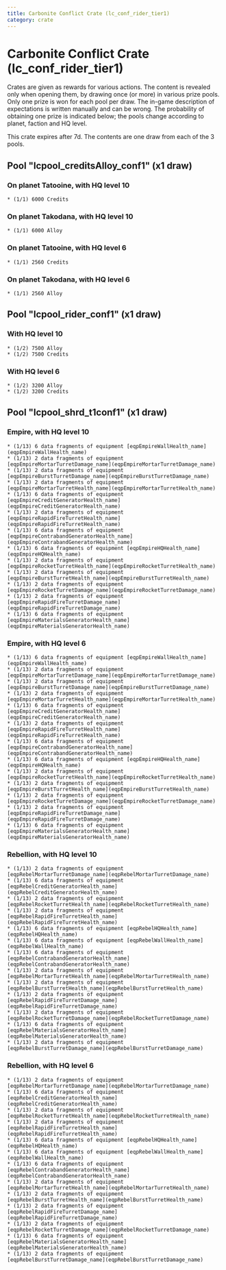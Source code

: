 ```yaml
---
title: Carbonite Conflict Crate (lc_conf_rider_tier1)
category: crate
---
```


# Carbonite Conflict Crate (lc_conf_rider_tier1)

Crates are given as rewards for various actions. The content is revealed only when opening them, by drawing once (or more) in various prize pools. Only one prize is won for each pool per draw. The in-game description of expectations is written manually and can be wrong. The probability of obtaining one prize is indicated below; the pools change according to planet, faction and HQ level.

This crate expires after 7d. The contents are one draw from each of the 3 pools.

## Pool "lcpool_creditsAlloy_conf1" (x1 draw)

### On planet Tatooine, with HQ level 10

    * (1/1) 6000 Credits

### On planet Takodana, with HQ level 10

    * (1/1) 6000 Alloy

### On planet Tatooine, with HQ level 6

    * (1/1) 2560 Credits

### On planet Takodana, with HQ level 6

    * (1/1) 2560 Alloy

## Pool "lcpool_rider_conf1" (x1 draw)

### With HQ level 10

    * (1/2) 7500 Alloy
    * (1/2) 7500 Credits

### With HQ level 6

    * (1/2) 3200 Alloy
    * (1/2) 3200 Credits

## Pool "lcpool_shrd_t1conf1" (x1 draw)

### Empire, with HQ level 10

    * (1/13) 6 data fragments of equipment [eqpEmpireWallHealth_name](eqpEmpireWallHealth_name)
    * (1/13) 2 data fragments of equipment [eqpEmpireMortarTurretDamage_name](eqpEmpireMortarTurretDamage_name)
    * (1/13) 2 data fragments of equipment [eqpEmpireBurstTurretDamage_name](eqpEmpireBurstTurretDamage_name)
    * (1/13) 2 data fragments of equipment [eqpEmpireMortarTurretHealth_name](eqpEmpireMortarTurretHealth_name)
    * (1/13) 6 data fragments of equipment [eqpEmpireCreditGeneratorHealth_name](eqpEmpireCreditGeneratorHealth_name)
    * (1/13) 2 data fragments of equipment [eqpEmpireRapidFireTurretHealth_name](eqpEmpireRapidFireTurretHealth_name)
    * (1/13) 6 data fragments of equipment [eqpEmpireContrabandGeneratorHealth_name](eqpEmpireContrabandGeneratorHealth_name)
    * (1/13) 6 data fragments of equipment [eqpEmpireHQHealth_name](eqpEmpireHQHealth_name)
    * (1/13) 2 data fragments of equipment [eqpEmpireRocketTurretHealth_name](eqpEmpireRocketTurretHealth_name)
    * (1/13) 2 data fragments of equipment [eqpEmpireBurstTurretHealth_name](eqpEmpireBurstTurretHealth_name)
    * (1/13) 2 data fragments of equipment [eqpEmpireRocketTurretDamage_name](eqpEmpireRocketTurretDamage_name)
    * (1/13) 2 data fragments of equipment [eqpEmpireRapidFireTurretDamage_name](eqpEmpireRapidFireTurretDamage_name)
    * (1/13) 6 data fragments of equipment [eqpEmpireMaterialsGeneratorHealth_name](eqpEmpireMaterialsGeneratorHealth_name)

### Empire, with HQ level 6

    * (1/13) 6 data fragments of equipment [eqpEmpireWallHealth_name](eqpEmpireWallHealth_name)
    * (1/13) 2 data fragments of equipment [eqpEmpireMortarTurretDamage_name](eqpEmpireMortarTurretDamage_name)
    * (1/13) 2 data fragments of equipment [eqpEmpireBurstTurretDamage_name](eqpEmpireBurstTurretDamage_name)
    * (1/13) 2 data fragments of equipment [eqpEmpireMortarTurretHealth_name](eqpEmpireMortarTurretHealth_name)
    * (1/13) 6 data fragments of equipment [eqpEmpireCreditGeneratorHealth_name](eqpEmpireCreditGeneratorHealth_name)
    * (1/13) 2 data fragments of equipment [eqpEmpireRapidFireTurretHealth_name](eqpEmpireRapidFireTurretHealth_name)
    * (1/13) 6 data fragments of equipment [eqpEmpireContrabandGeneratorHealth_name](eqpEmpireContrabandGeneratorHealth_name)
    * (1/13) 6 data fragments of equipment [eqpEmpireHQHealth_name](eqpEmpireHQHealth_name)
    * (1/13) 2 data fragments of equipment [eqpEmpireRocketTurretHealth_name](eqpEmpireRocketTurretHealth_name)
    * (1/13) 2 data fragments of equipment [eqpEmpireBurstTurretHealth_name](eqpEmpireBurstTurretHealth_name)
    * (1/13) 2 data fragments of equipment [eqpEmpireRocketTurretDamage_name](eqpEmpireRocketTurretDamage_name)
    * (1/13) 2 data fragments of equipment [eqpEmpireRapidFireTurretDamage_name](eqpEmpireRapidFireTurretDamage_name)
    * (1/13) 6 data fragments of equipment [eqpEmpireMaterialsGeneratorHealth_name](eqpEmpireMaterialsGeneratorHealth_name)

### Rebellion, with HQ level 10

    * (1/13) 2 data fragments of equipment [eqpRebelMortarTurretDamage_name](eqpRebelMortarTurretDamage_name)
    * (1/13) 6 data fragments of equipment [eqpRebelCreditGeneratorHealth_name](eqpRebelCreditGeneratorHealth_name)
    * (1/13) 2 data fragments of equipment [eqpRebelRocketTurretHealth_name](eqpRebelRocketTurretHealth_name)
    * (1/13) 2 data fragments of equipment [eqpRebelRapidFireTurretHealth_name](eqpRebelRapidFireTurretHealth_name)
    * (1/13) 6 data fragments of equipment [eqpRebelHQHealth_name](eqpRebelHQHealth_name)
    * (1/13) 6 data fragments of equipment [eqpRebelWallHealth_name](eqpRebelWallHealth_name)
    * (1/13) 6 data fragments of equipment [eqpRebelContrabandGeneratorHealth_name](eqpRebelContrabandGeneratorHealth_name)
    * (1/13) 2 data fragments of equipment [eqpRebelMortarTurretHealth_name](eqpRebelMortarTurretHealth_name)
    * (1/13) 2 data fragments of equipment [eqpRebelBurstTurretHealth_name](eqpRebelBurstTurretHealth_name)
    * (1/13) 2 data fragments of equipment [eqpRebelRapidFireTurretDamage_name](eqpRebelRapidFireTurretDamage_name)
    * (1/13) 2 data fragments of equipment [eqpRebelRocketTurretDamage_name](eqpRebelRocketTurretDamage_name)
    * (1/13) 6 data fragments of equipment [eqpRebelMaterialsGeneratorHealth_name](eqpRebelMaterialsGeneratorHealth_name)
    * (1/13) 2 data fragments of equipment [eqpRebelBurstTurretDamage_name](eqpRebelBurstTurretDamage_name)

### Rebellion, with HQ level 6

    * (1/13) 2 data fragments of equipment [eqpRebelMortarTurretDamage_name](eqpRebelMortarTurretDamage_name)
    * (1/13) 6 data fragments of equipment [eqpRebelCreditGeneratorHealth_name](eqpRebelCreditGeneratorHealth_name)
    * (1/13) 2 data fragments of equipment [eqpRebelRocketTurretHealth_name](eqpRebelRocketTurretHealth_name)
    * (1/13) 2 data fragments of equipment [eqpRebelRapidFireTurretHealth_name](eqpRebelRapidFireTurretHealth_name)
    * (1/13) 6 data fragments of equipment [eqpRebelHQHealth_name](eqpRebelHQHealth_name)
    * (1/13) 6 data fragments of equipment [eqpRebelWallHealth_name](eqpRebelWallHealth_name)
    * (1/13) 6 data fragments of equipment [eqpRebelContrabandGeneratorHealth_name](eqpRebelContrabandGeneratorHealth_name)
    * (1/13) 2 data fragments of equipment [eqpRebelMortarTurretHealth_name](eqpRebelMortarTurretHealth_name)
    * (1/13) 2 data fragments of equipment [eqpRebelBurstTurretHealth_name](eqpRebelBurstTurretHealth_name)
    * (1/13) 2 data fragments of equipment [eqpRebelRapidFireTurretDamage_name](eqpRebelRapidFireTurretDamage_name)
    * (1/13) 2 data fragments of equipment [eqpRebelRocketTurretDamage_name](eqpRebelRocketTurretDamage_name)
    * (1/13) 6 data fragments of equipment [eqpRebelMaterialsGeneratorHealth_name](eqpRebelMaterialsGeneratorHealth_name)
    * (1/13) 2 data fragments of equipment [eqpRebelBurstTurretDamage_name](eqpRebelBurstTurretDamage_name)